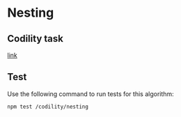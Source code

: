 # Nesting

## Codility task
[link](https://app.codility.com/programmers/lessons/7-stacks_and_queues/nesting/)

## Test
Use the following command to run tests for this algorithm:
 
```
npm test /codility/nesting
```
